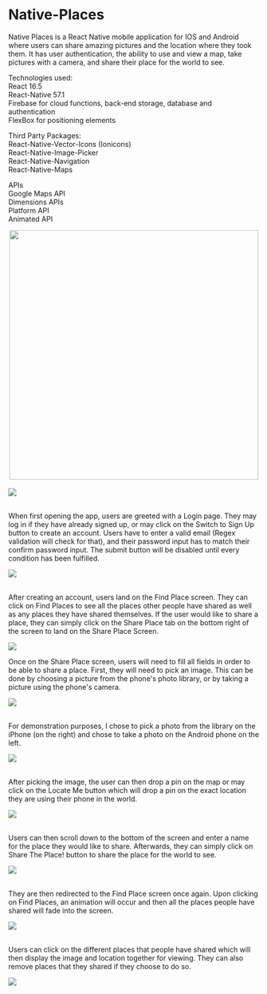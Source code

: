 # Native-Places
Native Places is a React Native mobile application for IOS and Android where users can share amazing pictures and the location where they took them. It has user authentication, the ability to use and view a map, take pictures with a camera, and share their place for the world to see.

Technologies used:<br>
React 16.5<br>
React-Native 57.1<br>
Firebase for cloud functions, back-end storage, database and authentication<br>
FlexBox for positioning elements<br>

Third Party Packages:<br>
React-Native-Vector-Icons (Ionicons)<br>
React-Native-Image-Picker<br>
React-Native-Navigation<br>
React-Native-Maps<br>

APIs<br>
Google Maps API<br>
Dimensions APIs<br>
Platform API<br>
Animated API<br>

<div style="text-align: center"><img src="screenshots/screen1.jpg" width="500" height="500"/></div>
<br>
<img src="screenshots/screen2.jpg"/>
<br><br>

When first opening the app, users are greeted with a Login page. They may log in if they have already signed up, or may click on the Switch to Sign Up button to create an account. Users have to enter a valid email (Regex validation will check for that), and their password input has to match their confirm password input. The submit button will be disabled until every condition has been fulfilled.

<img src="screenshots/screen3.jpg"/>
<br><br>

After creating an account, users land on the Find Place screen. They can click on Find Places to see all the places other people have shared as well as any places they have shared themselves. If the user would like to share a place, they can simply click on the Share Place tab on the bottom right of the screen to land on the Share Place Screen.

<img src="screenshots/screen4.jpg"/>
<br>

Once on the Share Place screen, users will need to fill all fields in order to be able to share a place. First, they will need to pick an image. This can be done by choosing a picture from the phone's photo library, or by taking a picture using the phone's camera.

<img src="screenshots/screen5.jpg"/>
<br><br>

For demonstration purposes, I chose to pick a photo from the library on the iPhone (on the right) and chose to take a photo on the Android phone on the left.

<img src="screenshots/screen6.jpg"/>
<br><br>

After picking the image, the user can then drop a pin on the map or may click on the Locate Me button which will drop a pin on the exact location they are using their phone in the world.

<img src="screenshots/screen7.jpg"/>
<br><br>  

Users can then scroll down to the bottom of the screen and enter a name for the place they would like to share. Afterwards, they can simply click on Share The Place! button to share the place for the world to see.

<img src="screenshots/screen8.jpg"/>
<br><br>

They are then redirected to the Find Place screen once again. Upon clicking on Find Places, an animation will occur and then all the places people have shared will fade into the screen.

<img src="screenshots/screen9.jpg"/>
<br><br>

Users can click on the different places that people have shared which will then display the image and location together for viewing. They can also remove places that they shared if they choose to do so.

<img src="screenshots/screen10.jpg"/>
<br><br>
